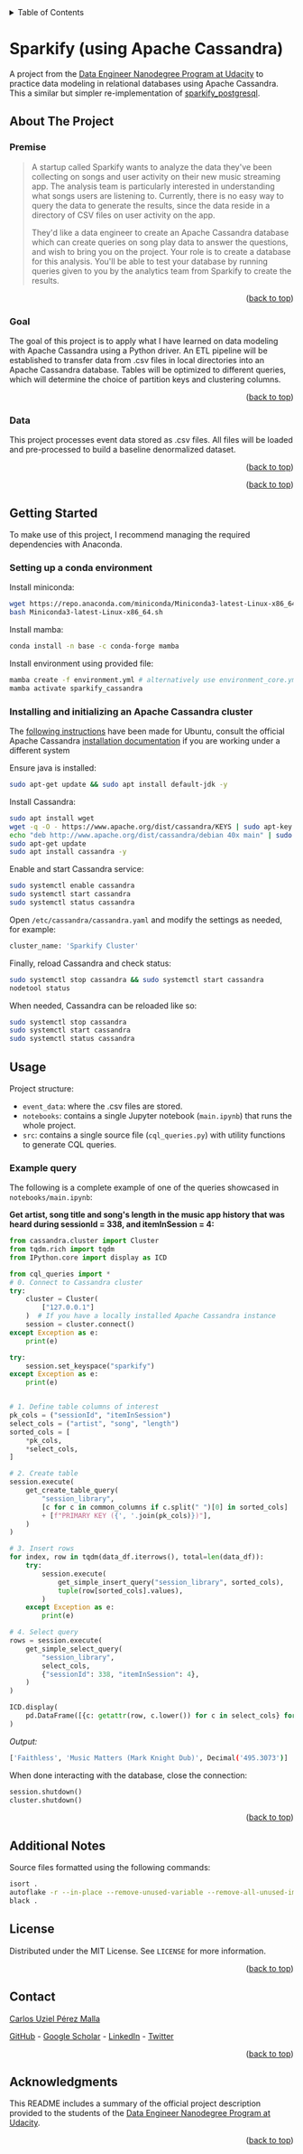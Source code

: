 <div id="top"></div>

<!-- TABLE OF CONTENTS -->
<details>
  <summary>Table of Contents</summary>
  <ol>
    <li>
      <a href="#about-the-project">About The Project</a>
      <ul>
        <li><a href="#premise">Premise</a></li>
        <li><a href="#goal">Goal</a></li>
        <li><a href="#data">Data</a></li>
      </ul>
    </li>
    <li>
      <a href="#getting-started">Getting Started</a>
      <ul>
        <li><a href="#setting-up-a-conda-environment">Setting up a conda environment</a></li>
        <li><a href="#initializing-postgresql-database">Initializing PostgreSQL database</a></li>
      </ul>
    </li>
    <li><a href="#usage">Usage</a></li>
    <li><a href="#additional-notes">Additional Notes</a></li>
    <li><a href="#license">License</a></li>
    <li><a href="#contact">Contact</a></li>
    <li><a href="#acknowledgments">Acknowledgments</a></li>
  </ol>
</details>

# Sparkify (using Apache Cassandra)

A project from the [Data Engineer Nanodegree Program at Udacity](https://www.udacity.com/course/data-engineer-nanodegree--nd027) to practice data modeling in relational databases using Apache Cassandra. This a similar but simpler re-implementation of [sparkify_postgresql](https://github.com/CarlosUziel/sparkify_postgresql).

## About The Project

### Premise

> A startup called Sparkify wants to analyze the data they've been collecting on songs and user activity on their new music streaming app. The analysis team is particularly interested in understanding what songs users are listening to. Currently, there is no easy way to query the data to generate the results, since the data reside in a directory of CSV files on user activity on the app.
>
> They'd like a data engineer to create an Apache Cassandra database which can create queries on song play data to answer the questions, and wish to bring you on the project. Your role is to create a database for this analysis. You'll be able to test your database by running queries given to you by the analytics team from Sparkify to create the results.

<p align="right">(<a href="#top">back to top</a>)</p>

### Goal

The goal of this project is to apply what I have learned on data modeling with Apache Cassandra using a Python driver. An ETL pipeline will be established to transfer data from .csv files in local directories into an Apache Cassandra database. Tables will be optimized to different queries, which will determine the choice of partition keys and clustering columns.

<p align="right">(<a href="#top">back to top</a>)</p>

### Data

This project processes event data stored as .csv files. All files will be loaded and pre-processed to build a baseline denormalized dataset.

<p align="right">(<a href="#top">back to top</a>)</p>


<p align="right">(<a href="#top">back to top</a>)</p>

## Getting Started

To make use of this project, I recommend managing the required dependencies with Anaconda.

### Setting up a conda environment

Install miniconda:

```bash
wget https://repo.anaconda.com/miniconda/Miniconda3-latest-Linux-x86_64.sh
bash Miniconda3-latest-Linux-x86_64.sh
```

Install mamba:

```bash
conda install -n base -c conda-forge mamba
```

Install environment using provided file:

```bash
mamba create -f environment.yml # alternatively use environment_core.yml if base system is not debian
mamba activate sparkify_cassandra
```

### Installing and initializing an Apache Cassandra cluster

The [following instructions](https://www.hostinger.com/tutorials/set-up-and-install-cassandra-ubuntu/#How_to_Install_Cassandra_on_Ubuntu_1804_2004_and_2204) have been made for Ubuntu, consult the official Apache Cassandra [installation documentation](https://cassandra.apache.org/doc/latest/cassandra/getting_started/installing.html) if you are working under a different system

Ensure java is installed:
```bash
sudo apt-get update && sudo apt install default-jdk -y
```

Install Cassandra:
```bash
sudo apt install wget
wget -q -O - https://www.apache.org/dist/cassandra/KEYS | sudo apt-key add -
echo "deb http://www.apache.org/dist/cassandra/debian 40x main" | sudo tee -a /etc/apt/sources.list.d/cassandra.sources.list
sudo apt-get update
sudo apt install cassandra -y
```

Enable and start Cassandra service:
```bash
sudo systemctl enable cassandra
sudo systemctl start cassandra
sudo systemctl status cassandra
```

Open `/etc/cassandra/cassandra.yaml` and modify the settings as needed, for example:
```bash
cluster_name: 'Sparkify Cluster'
```

Finally, reload Cassandra and check status:
```bash
sudo systemctl stop cassandra && sudo systemctl start cassandra
nodetool status
```

When needed, Cassandra can be reloaded like so:
```bash
sudo systemctl stop cassandra
sudo systemctl start cassandra
sudo systemctl status cassandra
```

## Usage

Project structure:

- `event_data`: where the .csv files are stored.
- `notebooks`: contains a single Jupyter notebook (`main.ipynb`) that runs the whole project.
- `src`: contains a single source file (`cql_queries.py`) with utility functions to generate CQL queries.

### Example query

The following is a complete example of one of the queries showcased in `notebooks/main.ipynb`:

**Get artist, song title and song's length in the music app history that was heard during sessionId = 338, and itemInSession = 4:**

```python
from cassandra.cluster import Cluster
from tqdm.rich import tqdm
from IPython.core import display as ICD

from cql_queries import *
# 0. Connect to Cassandra cluster
try:
    cluster = Cluster(
        ["127.0.0.1"]
    )  # If you have a locally installed Apache Cassandra instance
    session = cluster.connect()
except Exception as e:
    print(e)

try:
    session.set_keyspace("sparkify")
except Exception as e:
    print(e)


# 1. Define table columns of interest
pk_cols = ("sessionId", "itemInSession")
select_cols = ("artist", "song", "length")
sorted_cols = [
    *pk_cols,
    *select_cols,
]

# 2. Create table
session.execute(
    get_create_table_query(
        "session_library",
        [c for c in common_columns if c.split(" ")[0] in sorted_cols]
        + [f"PRIMARY KEY ({', '.join(pk_cols)})"],
    )
)

# 3. Insert rows
for index, row in tqdm(data_df.iterrows(), total=len(data_df)):
    try:
        session.execute(
            get_simple_insert_query("session_library", sorted_cols),
            tuple(row[sorted_cols].values),
        )
    except Exception as e:
        print(e)

# 4. Select query
rows = session.execute(
    get_simple_select_query(
        "session_library",
        select_cols,
        {"sessionId": 338, "itemInSession": 4},
    )
)

ICD.display(
    pd.DataFrame([{c: getattr(row, c.lower()) for c in select_cols} for row in rows])
)
```

*Output:*

```bash
['Faithless', 'Music Matters (Mark Knight Dub)', Decimal('495.3073')]
```

When done interacting with the database, close the connection:

```python
session.shutdown()
cluster.shutdown()
```

<p align="right">(<a href="#top">back to top</a>)</p>

## Additional Notes

Source files formatted using the following commands:

```bash
isort .
autoflake -r --in-place --remove-unused-variable --remove-all-unused-imports --ignore-init-module-imports .
black .
```

## License

Distributed under the MIT License. See `LICENSE` for more information.

<p align="right">(<a href="#top">back to top</a>)</p>

## Contact

[Carlos Uziel Pérez Malla](https://www.carlosuziel-pm.dev/)

[GitHub](https://github.com/CarlosUziel) - [Google Scholar](https://scholar.google.es/citations?user=tEz_OeIAAAAJ&hl=es&oi=ao) - [LinkedIn](https://at.linkedin.com/in/carlos-uziel-p%C3%A9rez-malla-323aa5124) - [Twitter](https://twitter.com/perez_malla)

<p align="right">(<a href="#top">back to top</a>)</p>

## Acknowledgments

This README includes a summary of the official project description provided to the students of the [Data Engineer Nanodegree Program at Udacity](https://www.udacity.com/course/data-engineer-nanodegree--nd027).

<p align="right">(<a href="#top">back to top</a>)</p>
